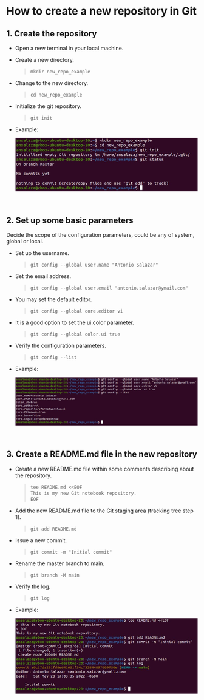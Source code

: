 # How to create a new repository in Git

## 1. Create the repository
- Open a new terminal in your local machine.
- Create a new directory.

    >```
    > mkdir new_repo_example
    >```

- Change to the new directory.

    >```
    > cd new_repo_example
    >```

- Initialize the git repository.

    >```
    > git init
    >```

- Example:

    ![git_repo1](images/git_local_repo_01.jpg)


<br/>

## 2. Set up some basic parameters
Decide the scope of the configuration parameters, could be any of system, global or local.
- Set up the username. 

    >```
    > git config --global user.name "Antonio Salazar"
    >```

- Set the email address.

    >```
    > git config --global user.email "antonio.salazar@ymail.com"
    >```

- You may set the default editor.

    >```
    > git config --global core.editor vi
    >```

- It is a good option to set the ui.color parameter.

    >```
    > git config --global color.ui true
    >```

- Verify the configuration parameters.

    >```
    > git config --list
    >```

- Example:

    ![git_config](images/git_config.jpg)

<br/>

## 3. Create a README.md file in the new repository 
- Create a new README.md file within some comments describing about the repository.

    >```
    > tee README.md <<EOF
    > This is my new Git notebook repository.
    > EOF
    >```


- Add the new README.md file to the Git staging area (tracking tree step 1).

    >```
    > git add README.md
    >```

- Issue a new commit.

    >```
    > git commit -m "Initial commit"
    >```

- Rename the master branch to main.

    >```
    > git branch -M main
    >```

- Verify the log.

    >```
    > git log
    >```

- Example:

    ![git_config](images/git_local_repo_02.jpg)







